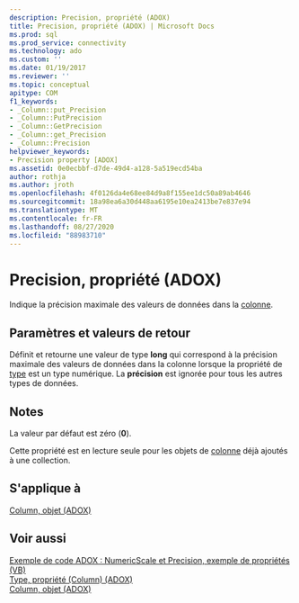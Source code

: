```yaml
---
description: Precision, propriété (ADOX)
title: Precision, propriété (ADOX) | Microsoft Docs
ms.prod: sql
ms.prod_service: connectivity
ms.technology: ado
ms.custom: ''
ms.date: 01/19/2017
ms.reviewer: ''
ms.topic: conceptual
apitype: COM
f1_keywords:
- _Column::put_Precision
- _Column::PutPrecision
- _Column::GetPrecision
- _Column::get_Precision
- _Column::Precision
helpviewer_keywords:
- Precision property [ADOX]
ms.assetid: 0e0ecbbf-d7de-49d4-a128-5a519ecd54ba
author: rothja
ms.author: jroth
ms.openlocfilehash: 4f0126da4e68ee84d9a8f155ee1dc50a89ab4646
ms.sourcegitcommit: 18a98ea6a30d448aa6195e10ea2413be7e837e94
ms.translationtype: MT
ms.contentlocale: fr-FR
ms.lasthandoff: 08/27/2020
ms.locfileid: "88983710"
---
```

# <a name="precision-property-adox"></a>Precision, propriété (ADOX)
Indique la précision maximale des valeurs de données dans la [colonne](./column-object-adox.md).  
  
## <a name="settings-and-return-values"></a>Paramètres et valeurs de retour  
 Définit et retourne une valeur de type **long** qui correspond à la précision maximale des valeurs de données dans la colonne lorsque la propriété de [type](./type-property-column-adox.md) est un type numérique. La **précision** est ignorée pour tous les autres types de données.  
  
## <a name="remarks"></a>Notes  
 La valeur par défaut est zéro (**0**).  
  
 Cette propriété est en lecture seule pour les objets de [colonne](./column-object-adox.md) déjà ajoutés à une collection.  
  
## <a name="applies-to"></a>S'applique à  
 [Column, objet (ADOX)](./column-object-adox.md)  
  
## <a name="see-also"></a>Voir aussi  
 [Exemple de code ADOX : NumericScale et Precision, exemple de propriétés (VB)](./adox-code-example-numericscale-and-precision-properties-example-vb.md)   
 [Type, propriété (Column) (ADOX)](./type-property-column-adox.md)   
 [Column, objet (ADOX)](./column-object-adox.md)